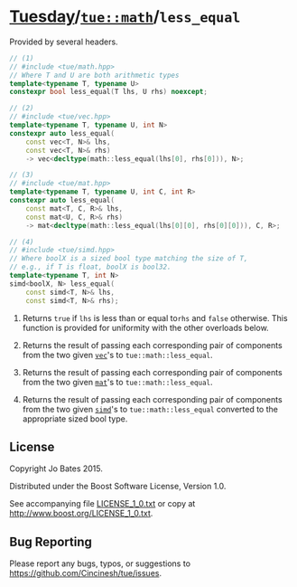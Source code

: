 [Tuesday](../../../README.md)/[`tue::math`](../../namespaces/tue/math.md)/`less_equal`
======================================================================================
Provided by several headers.

```c++
// (1)
// #include <tue/math.hpp>
// Where T and U are both arithmetic types
template<typename T, typename U>
constexpr bool less_equal(T lhs, U rhs) noexcept;

// (2)
// #include <tue/vec.hpp>
template<typename T, typename U, int N>
constexpr auto less_equal(
    const vec<T, N>& lhs,
    const vec<T, N>& rhs)
    -> vec<decltype(math::less_equal(lhs[0], rhs[0])), N>;

// (3)
// #include <tue/mat.hpp>
template<typename T, typename U, int C, int R>
constexpr auto less_equal(
    const mat<T, C, R>& lhs,
    const mat<U, C, R>& rhs)
    -> mat<decltype(math::less_equal(lhs[0][0], rhs[0][0])), C, R>;

// (4)
// #include <tue/simd.hpp>
// Where boolX is a sized bool type matching the size of T,
// e.g., if T is float, boolX is bool32.
template<typename T, int N>
simd<boolX, N> less_equal(
    const simd<T, N>& lhs,
    const simd<T, N>& rhs);
```

1. Returns `true` if `lhs` is less than or equal to`rhs` and `false` otherwise.
   This function is provided for uniformity with the other overloads below.

2. Returns the result of passing each corresponding pair of components from the
   two given [`vec`](../../headers/vec.md)'s to `tue::math::less_equal`.

3. Returns the result of passing each corresponding pair of components from the
   two given [`mat`](../../headers/mat.md)'s to `tue::math::less_equal`.

4. Returns the result of passing each corresponding pair of components from the
   two given [`simd`](../../headers/simd.md)'s to `tue::math::less_equal`
   converted to the appropriate sized bool type.

License
-------
Copyright Jo Bates 2015.

Distributed under the Boost Software License, Version 1.0.

See accompanying file [LICENSE_1_0.txt](../../../LICENSE_1_0.txt) or copy at
http://www.boost.org/LICENSE_1_0.txt.

Bug Reporting
-------------
Please report any bugs, typos, or suggestions to
https://github.com/Cincinesh/tue/issues.
